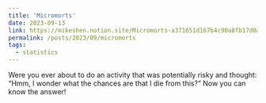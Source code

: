 ```yaml
---
title: 'Micromorts'
date: 2023-09-13
link: https://mikeshen.notion.site/Micromorts-a371651d167b4c90a8fb17d0a3f0ddea?pvs=4
permalink: /posts/2023/09/micromorts
tags:
  - statistics
---
```

Were you ever about to do an activity that was potentially risky and thought: “Hmm, I wonder what the chances are that I die from this?” Now you can know the answer!
